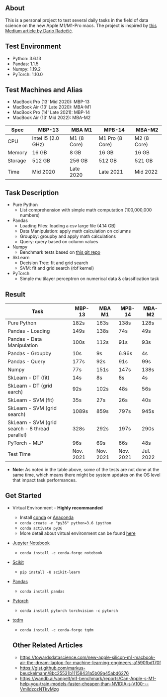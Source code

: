 ## About
This is a personal project to test several daily tasks in the field of data science on the new Apple M1/M1-Pro macs. The project is inspired by [
this Medium article by
Dario Radečić](https://towardsdatascience.com/are-the-new-m1-macbooks-any-good-for-data-science-lets-find-out-e61a01e8cad1).

## Test Environment
- Python: 3.6.13
- Pandas: 1.1.5
- Numpy: 1.19.2
- PyTorch: 1.10.0

## Test Machines and Alias
- MacBook Pro (13' Mid 2020): MBP-13
- MacBook Air (13' Late 2020): MBA-M1
- MacBook Pro (14' Late 2021): MBP-14
- MacBook Air (13' Mid 2022): MBA-M2

| Spec    | MBP-13 | MBA M1 | MPB-14 | MBA-M2| 
| ------- | -------------| ------------ | -------- | -------- |
| CPU 	  | Intel I5 (2.0 GHz) | M1 (8 Core) | M1 Pro (8 Core) | M2 (8 Core)
| Memory  | 16 GB	| 8 GB	| 16 GB | 16 GB |
| Storage | 512 GB	| 256 GB | 512 GB | 521 GB|
| Time    | Mid 2020 | Late 2020 | Late 2021 | Mid 2022 |


## Task Description
- Pure Python
	- List comprehension with simple math computation (100,000,000 numbers)
- Pandas
	- Loading Files: loading a csv large file (4.14 GB)
	- Data Manipulation: apply math calculation on columns
	- Groupby: groupby and apply math calculations
	- Query: query based on column values
- Numpy
	- Benchmark tests based on [this git repo](https://gist.github.com/markus-beuckelmann/8bc25531b11158431a5b09a45abd6276)
- SkLearn
	- Decision Tree: fit and grid search
	- SVM: fit and grid search (rbf kernel)
- PyTorch
	- Simple multilayer perceptron on numerical data & classification task

## Result

| Task       				| MBP-13 | MBA M1 | MPB-14 | MBA-M2| 
| ---------------------		| ------ 	| ------ | ------ | ------ |
| Pure Python 			 	| 182s		| 163s | 138s| 128s |
| Pandas - Loading   		| 149s		| 138s | 74s| 49s |
| Pandas - Data Manipulation | 100s 		| 112s | 91s| 93s | 
| Pandas - Groupby 			| 10s   | 9s | 6.96s | 4s| 
| Pandas - Query   			| 177s 		| 92s| 91s | 99s |
| Numpy   					| 77s 	| 151s | 147s| 138s|
| SkLearn - DT (fit)		| 14s		| 8s | 8s| 4s |
| SkLearn - DT (grid earch)	| 92s		| 102s | 48s | 56s |
| SkLearn - SVM (fit) 		| 35s	 	| 27s | 26s| 40s |
| SkLearn - SVM (grid search) | 1089s    | 859s | 797s | 945s |
| SkLearn - SVM (grid search - 8 thread parallel) 		| 328s    | 292s | 197s| 290s |
| PyTorch - MLP 			| 96s 		| 69s| 66s| 48s|
| Test Time	| Nov. 2021| Nov. 2021 | Nov. 2021 | Jul. 2022 |





- **Note**: As noted in the table above, some of the tests are not done at the same time, which means there might be system updates on the OS level that impact task performances.

## Get Started
- Virtual Environment - **Highly recommanded**
	- Install [conda](https://docs.conda.io/projects/conda/en/latest/user-guide/install/macos.html) or [Anaconda](https://docs.anaconda.com/anaconda/install/index.html)
	- `conda create -n "py36" python=3.6 ipython`
	- `conda activate py36`
	- More detail about virtual environment can be found [here](https://stackoverflow.com/questions/56713744/how-to-create-conda-environment-with-specific-python-version)
- [Jupyter Notebook](https://jupyter.org/install)
	- `conda install -c conda-forge notebook`
- [Scikit](https://scikit-learn.org/stable/install.html)
	- `pip install -U scikit-learn`
- [Pandas](https://pandas.pydata.org/docs/getting_started/install.html)
	- `conda install pandas`
- [Pytorch](https://pytorch.org/get-started/locally)
	- `conda install pytorch torchvision -c pytorch`
- [tqdm](https://github.com/tqdm/tqdm)
	- `conda install -c conda-forge tqdm`


	## Other Related Articles
	- https://towardsdatascience.com/new-apple-silicon-m1-macbook-air-the-dream-laptop-for-machine-learning-engineers-a1590fbd170f
	- https://gist.github.com/markus-beuckelmann/8bc25531b11158431a5b09a45abd6276
	- https://wandb.ai/vanpelt/m1-benchmark/reports/Can-Apple-s-M1-help-you-train-models-faster-cheaper-than-NVIDIA-s-V100---VmlldzozNTkyMzg
